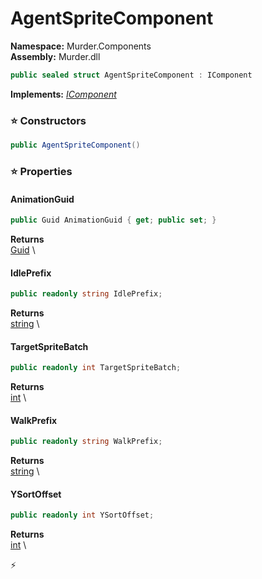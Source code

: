 # AgentSpriteComponent

**Namespace:** Murder.Components \
**Assembly:** Murder.dll

```csharp
public sealed struct AgentSpriteComponent : IComponent
```

**Implements:** _[IComponent](../../Bang/Components/IComponent.html)_

### ⭐ Constructors
```csharp
public AgentSpriteComponent()
```

### ⭐ Properties
#### AnimationGuid
```csharp
public Guid AnimationGuid { get; public set; }
```

**Returns** \
[Guid](https://learn.microsoft.com/en-us/dotnet/api/System.Guid?view=net-7.0) \
#### IdlePrefix
```csharp
public readonly string IdlePrefix;
```

**Returns** \
[string](https://learn.microsoft.com/en-us/dotnet/api/System.String?view=net-7.0) \
#### TargetSpriteBatch
```csharp
public readonly int TargetSpriteBatch;
```

**Returns** \
[int](https://learn.microsoft.com/en-us/dotnet/api/System.Int32?view=net-7.0) \
#### WalkPrefix
```csharp
public readonly string WalkPrefix;
```

**Returns** \
[string](https://learn.microsoft.com/en-us/dotnet/api/System.String?view=net-7.0) \
#### YSortOffset
```csharp
public readonly int YSortOffset;
```

**Returns** \
[int](https://learn.microsoft.com/en-us/dotnet/api/System.Int32?view=net-7.0) \


⚡